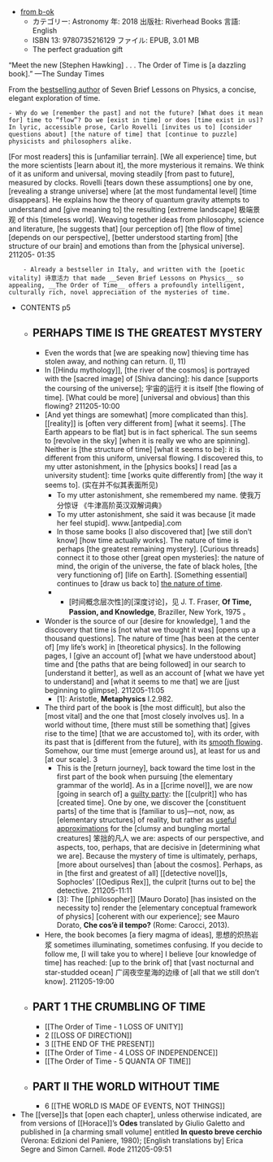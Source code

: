- [from b-ok](https://jp1lib.org/book/3506387/ed8f6b)
    - カテゴリー: Astronomy
年: 2018
出版社: Riverhead Books
言語: English
    - ISBN 13: 9780735216129
ファイル: EPUB, 3.01 MB
    - The perfect graduation gift

“Meet the new [Stephen Hawking] . . . The Order of Time is [a dazzling book].” —The Sunday Times

From the [bestselling author](((eg-ciXBI4))) of Seven Brief Lessons on Physics, a concise, elegant exploration of time.


    - Why do we [remember the past] and not the future? [What does it mean for] time to “flow”? Do we [exist in time] or does [time exist in us]? In lyric, accessible prose, Carlo Rovelli [invites us to] [consider questions about] [the nature of time] that [continue to puzzle] physicists and philosophers alike.

[For most readers] this is [unfamiliar terrain]. [We all experience] time, but the more scientists [learn about it], the more mysterious it remains. We think of it as uniform and universal, moving steadily [from past to future], measured by clocks. Rovelli [tears down these assumptions] one by one, [revealing a strange universe] where [at the most fundamental level] [time disappears]. He explains how the theory of quantum gravity attempts to understand and [give meaning to] the resulting [extreme landscape] 极端景观 of this [timeless world]. Weaving together ideas from philosophy, science and literature, [he suggests that] [our perception of] [the flow of time] [depends on our perspective], [better understood starting from] [the structure of our brain] and emotions than from the [physical universe].
211205- 01:35


        - Already a bestseller in Italy, and written with the [poetic vitality] 诗意活力 that made __Seven Brief Lessons on Physics__ so appealing, __The Order of Time__ offers a profoundly intelligent, culturally rich, novel appreciation of the mysteries of time.
- CONTENTS p5
    - ## PERHAPS TIME IS THE GREATEST MYSTERY
        - Even the words that [we are speaking now]
thieving time
has stolen away,
and nothing can return. (I, 11)
        - In [[Hindu mythology]], [the river of the cosmos] is portrayed with the [sacred image] of [Shiva dancing]: his dance [supports the coursing of the universe]; 宇宙的运行 it is itself [the flowing of time]. [What could be more] [universal and obvious] than this flowing?
211205-10:00
        - [And yet things are somewhat] [more complicated than this]. [[reality]] is [often very different from] [what it seems]. [The Earth appears to be flat] but is in fact spherical. The sun seems to [revolve in the sky] [when it is really we who are spinning]. Neither is [the structure of time] [what it seems to be]: it is different from this uniform, universal flowing. I discovered this, to my utter astonishment, in the [physics books] I read [as a university student]: time [works quite differently from] [the way it seems to].
(实在并不似其表面所见)
            - To my utter astonishment, she remembered my name. 使我万分惊讶 《牛津高阶英汉双解词典》
            - To my utter astonishment, she said it was because [it made her feel stupid]. www.[antpedia].com
            - In those same books [I also discovered that] [we still don’t know] [how time actually works]. The nature of time is perhaps [the greatest remaining mystery]. [Curious threads] connect it to those other [great open mysteries]: the nature of mind, the origin of the universe, the fate of black holes, [the very functioning of] [life on Earth]. [Something essential] continues to [draw us back to] [the nature of time](((9x_zRFN_B))).
            - * [时间概念层次性]的[深度讨论]，见 J. T. Fraser, __Of Time, Passion, and Knowledge__, Braziller, New York, 1975 。
        - Wonder is the source of our [desire for knowledge], 1 and the discovery that time is [not what we thought it was] [opens up a thousand questions]. The nature of time [has been at the center of] [my life’s work] in [theoretical physics]. In the following pages, I [give an account of] [what we have understood about] time and [the paths that are being followed] in our search to [understand it better], as well as an account of [what we have yet to understand] and [what it seems to me that] we are [just beginning to glimpse].
211205-11:05
            - [1]: Aristotle, __Metaphysics__ I.2.982.
        - The third part of the book is [the most difficult], but also the [most vital] and the one that [most closely involves us]. In a world without time, [there must still be something that] [gives rise to the time] [that we are accustomed to], with its order, with its past that is [different from the future], with its [smooth flowing](((UQ4yO63do))). Somehow, our time must [emerge around us], at least for us and [at our scale]. 3
            - This is the [return journey], back toward the time lost in the first part of the book when pursuing [the elementary grammar of the world]. As in a [[crime novel]], we are now [going in search of] a [guilty party](((pj1v5pS4E))): the [[culprit]] who has [created time]. One by one, we discover the [constituent parts] of the time that is [familiar to us]—not, now, as [elementary structures] of reality, but rather as [useful approximations]([[approximation]]) for the [clumsy and bungling mortal creatures] 笨拙的凡人 we are: aspects of our perspective, and aspects, too, perhaps, that are decisive in [determining what we are]. Because the mystery of time is ultimately, perhaps, [more about ourselves] than [about the cosmos]. Perhaps, as in [the first and greatest of all] [[detective novel]]s, Sophocles’ [[Oedipus Rex]], the culprit [turns out to be] the detective.
211205-11:11
            - [3]: The [[philosopher]] [Mauro Dorato] [has insisted on the necessity to] render the [elementary conceptual framework of physics] [coherent with our experience]; see Mauro Dorato, __Che cos’è il tempo?__ (Rome: Carocci, 2013).
        - Here, the book becomes [a fiery magma of ideas], 思想的炽热岩浆 sometimes illuminating, sometimes confusing. If you decide to follow me, [I will take you to where] I believe [our knowledge of time] has reached: [up to the brink of] that [vast nocturnal and star-studded ocean] 广阔夜空星海的边缘 of [all that we still don’t know].
211205-19:00
    - ## PART 1 THE CRUMBLING OF TIME
        - [[The Order of Time - 1 LOSS OF UNITY]]
        - 2 [[LOSS OF DIRECTION]]
        - 3 [[THE END OF THE PRESENT]]
        - [[The Order of Time - 4 LOSS OF INDEPENDENCE]]
        - [[The Order of Time - 5 QUANTA OF TIME]]
    - ## PART II THE WORLD WITHOUT TIME
        - 6 [[THE WORLD IS MADE OF EVENTS, NOT THINGS]]
- The [[verse]]s that [open each chapter], unless otherwise indicated, are from versions of [[Horace]]’s __Odes__ translated by Giulio Galetto and published in [a charming small volume] entitled __In questo breve cerchio__ (Verona: Edizioni del Paniere, 1980); [English translations by] Erica Segre and Simon Carnell. #ode
211205-09:51
